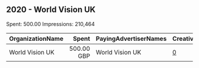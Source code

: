 ## 2020 - World Vision UK 
Spent: 500.00
Impressions: 210,464

|OrganizationName|Spent|PayingAdvertiserNames|CreativeUrls|Impressions|Genders|AgeBrackets|CountryCodes|BillingAddresses|CandidateBallotInformation|
|:---|---:|:---|:---|---:|:---|:---|:---|:---|:---|
|World Vision UK|500.00 GBP|World Vision UK|[0](https://www.snap.com/political-ads/asset/b73a240b54fe6488e10638ec24627f177e3dd9c82c74fc0583126c5f0f33cdc7?mediaType=mp4)|210,464||22+|united kingdom|GB||

